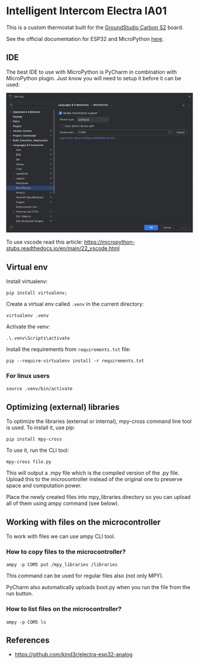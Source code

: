 # Intelligent Intercom Electra IA01

This is a custom thermostat built for the [GroundStudio Carbon S2](https://github.com/GroundStudio/GroundStudio_Carbon_S2/tree/main) board.

See the official documentation for ESP32 and MicroPython [here](https://docs.micropython.org/en/latest/esp32/quickref.html#).

## IDE

The best IDE to use with MicroPython is PyCharm in combination with MicroPython plugin. Just know you will need to setup
it before it can be used:

![MicroPython Plugin Settings](assets/micro_python_plugin_setup.png)

To use vscode read this article: https://micropython-stubs.readthedocs.io/en/main/22_vscode.html

## Virtual env

Install virtualenv:

```shell
pip install virtualenv;
```

Create a virtual env called `.venv` in the current directory:

```shell
virtualenv .venv
```

Activate the venv:

```shell
.\.venv\Scripts\activate
```

Install the requirements from `requirements.txt` file:

```shell
pip --require-virtualenv install -r requirements.txt
```

### For linux users

```shell
source .venv/bin/activate
```

## Optimizing (external) libraries

To optimize the libraries (external or internal), mpy-cross command line tool is used. To install it, use pip:

```shell
pip install mpy-cross
```

To use it, run the CLI tool:

```shell
mpy-cross file.py
```

This will output a .mpy file which is the compiled version of the .py file. 
Upload this to the microcontroller instead of the original one to preserve space and computation power.

Place the newly created files into mpy_libraries directory so you can upload all of them using ampy command (see below).

## Working with files on the microcontroller

To work with files we can use ampy CLI tool.

### How to copy files to the microcontroller?

```shell
ampy -p COM5 put /mpy_libraries /libraries
```

This command can be used for regular files also (not only MPY).

PyCharm also automatically uploads boot.py when you run the file from the run button.

### How to list files on the microcontroller?

```shell
ampy -p COM5 ls
```

## References

- https://github.com/kind3r/electra-esp32-analog
